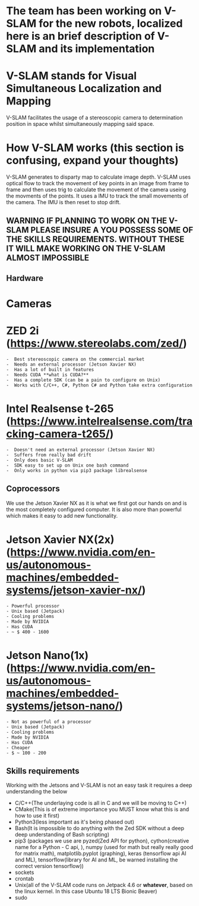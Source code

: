 # The team has been working on V-SLAM for the new robots, localized here is an brief description of V-SLAM and its implementation
 
# V-SLAM stands for Visual Simultaneous Localization and Mapping
V-SLAM facilitates the usage of a stereoscopic camera to determination position in space whilst simultaneously mapping said space.
 
# How V-SLAM works (this section is confusing, expand your thoughts)
V-SLAM generates to disparty map to calculate image depth. V-SLAM uses optical flow to track the movement of key points in an image from frame to frame and then uses trig to calculate the movement of the camera useing the movments of the points. It uses a IMU to track the small movements of the camera. The IMU is then reset to stop drift.
 
## WARNING IF PLANNING TO WORK ON THE V-SLAM PLEASE INSURE A YOU POSSESS SOME OF THE SKILLS REQUIREMENTS. WITHOUT THESE IT WILL MAKE WORKING ON THE V-SLAM ALMOST IMPOSSIBLE
 
## Hardware 
 
# Cameras
 
# ZED 2i (https://www.stereolabs.com/zed/)
    -  Best stereoscopic camera on the commercial market
    -  Needs an external processor (Jetson Xavier NX)
    -  Has a lot of built in features 
    -  Needs CUDA **what is CUDA?**
    -  Has a complete SDK (can be a pain to configure on Unix)
    -  Works with C/C++, C#, Python C# and Python take extra configuration
 
# Intel Realsense t-265 (https://www.intelrealsense.com/tracking-camera-t265/)
    -  Doesn't need an external processor (Jetson Xavier NX)
    -  Suffers from really bad drift
    -  Only does basic V-SLAM
    -  SDK easy to set up on Unix one bash command
    -  Only works in python via pip3 package librealsense
 
## Coprocessors 
 
We use the Jetson Xavier NX as it is what we first got our hands on and is the most completely configured computer. It is also more than powerful which makes it easy to add new functionality.
 
# Jetson Xavier NX(2x) (https://www.nvidia.com/en-us/autonomous-machines/embedded-systems/jetson-xavier-nx/)
    - Powerful processor
    - Unix based (Jetpack)
    - Cooling problems
    - Made by NVIDIA
    - Has CUDA
    - ~ $ 400 - 1600
 
# Jetson Nano(1x) (https://www.nvidia.com/en-us/autonomous-machines/embedded-systems/jetson-nano/)
    - Not as powerful of a processor
    - Unix based (Jetpack)
    - Cooling problems
    - Made by NVIDIA
    - Has CUDA
    - Cheaper 
    - $ ~ 100 - 200
 
 
## Skills requirements
 
Working with the Jetsons and V-SLAM is not an easy task it requires a deep understanding the below
 
- C/C++(The underlaying code is all in C and we will be moving to C++)
- CMake(This is of extreme importance you MUST know what this is and how to use it first)
- Python3(less important as it's being phased out)
- Bash(It is impossible to do anything with the Zed SDK without a deep deep understanding of Bash scripting)
- pip3 (packages we use are pyzed(Zed API for python), cython(creative name for a Python - C api, ), numpy (used for math but really really good for matrix math), matplotlib.pyplot (graphing), keras (tensorflow api AI and ML), tensorflow(library for AI and ML, be warned installing the correct version tensorflow))
- sockets
- crontab
- Unix(all of the V-SLAM code runs on Jetpack 4.6 or **whatever**, based on the linux kernel. In this case Ubuntu 18 LTS Bionic Beaver)
- sudo

